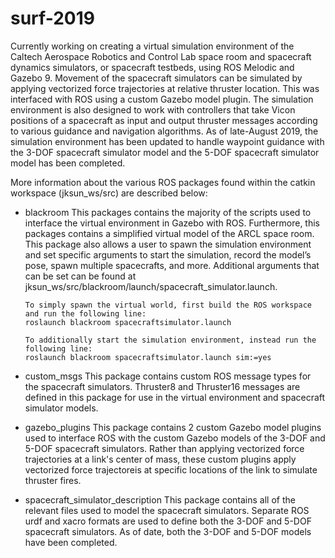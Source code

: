 # surf-2019

Currently working on creating a virtual simulation environment of the Caltech 
Aerospace Robotics and Control Lab space room and spacecraft dynamics simulators, 
or spacecraft testbeds, using ROS Melodic and Gazebo 9. Movement of the spacecraft 
simulators can be simulated by applying vectorized force trajectories at relative 
thruster location. This was interfaced with ROS using a custom Gazebo model plugin. 
The simulation environment is also designed to work with controllers that take Vicon 
positions of a spacecraft as input and output thruster messages according to various 
guidance and navigation algorithms. As of late-August 2019, the simulation environment 
has been updated to handle waypoint guidance with the 3-DOF spacecraft simulator model 
and the 5-DOF spacecraft simulator model has been completed.

More information about the various ROS packages found within the catkin workspace 
(jksun_ws/src) are described below:

- blackroom 
    This packages contains the majority of the scripts used to interface the virtual 
    environment in Gazebo with ROS. Furthermore, this packages contains a simplified
    virtual model of the ARCL space room. This package also allows a user to spawn the 
    simulation environment and set specific arguments to start the simulation, record 
    the model’s pose, spawn multiple spacecrafts, and more. Additional arguments that 
    can be set can be found at jksun_ws/src/blackroom/launch/spacecraft_simulator.launch.

      To simply spawn the virtual world, first build the ROS workspace and run the following line:
      roslaunch blackroom spacecraftsimulator.launch

      To additionally start the simulation environment, instead run the following line:
      roslaunch blackroom spacecraftsimulator.launch sim:=yes

- custom_msgs
    This package contains custom ROS message types for the spacecraft simulators. 
    Thruster8 and Thruster16 messages are defined in this package for use in the virtual 
    environment and spacecraft simulator models.
  
- gazebo_plugins
    This package contains 2 custom Gazebo model plugins used to interface ROS with the 
    custom Gazebo models of the 3-DOF and 5-DOF spacecraft simulators. Rather than applying
    vectorized force trajectories at a link's center of mass, these custom plugins apply 
    vectorized force trajectoreis at specific locations of the link to simulate thruster fires.
 
- spacecraft_simulator_description
    This package contains all of the relevant files used to model the spacecraft simulators.
    Separate ROS urdf and xacro formats are used to define both the 3-DOF and 5-DOF spacecraft 
    simulators. As of date, both the 3-DOF and 5-DOF models have been completed.
